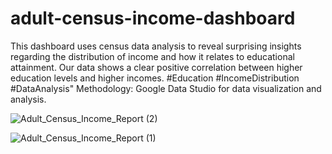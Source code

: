 # adult-census-income-dashboard

This dashboard uses census data analysis to reveal surprising insights regarding the distribution of income and how it relates to educational attainment. Our data shows a clear positive correlation between higher education levels and higher incomes. #Education #IncomeDistribution #DataAnalysis"
Methodology: Google Data Studio for data visualization and analysis.

![Adult_Census_Income_Report (2)](https://github.com/Dubeyrock/adult-census-income-dashboard/assets/96882359/54f7ae43-403b-49d1-ac66-7e3f46a05b8a)

![Adult_Census_Income_Report (1)](https://github.com/Dubeyrock/adult-census-income-dashboard/assets/96882359/aa36406c-e463-4d85-8a27-be6ba2f59742)

